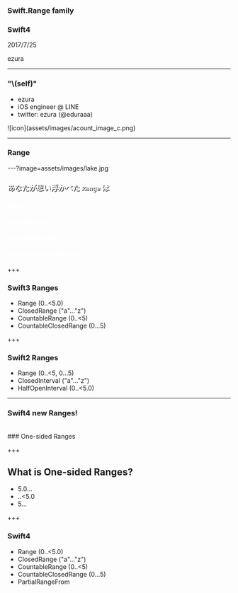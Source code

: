 ### Swift.Range family
### Swift4
2017/7/25  

ezura

---

### "\\(self)"
* ezura
* iOS engineer @ LINE
* twitter: ezura (@eduraaa)

<div style="text-align:">
![icon](assets/images/acount_image_c.png)
</div>

---

### Range

---?image=assets/images/lake.jpg
### <span style="text-shadow: #000 1px 1px 0; color:white;">あなたが思い浮かべた `Range` は</span>
#### <span style="color:white;">Range?</span> <!-- .element: class="fragment" -->
#### <span style="color:white;">ClosedRange?</span> <!-- .element: class="fragment" -->
#### <span style="color:white;">CountableRange?</span> <!-- .element: class="fragment" -->
#### <span style="color:white;">CountableClosedRange?</span> <!-- .element: class="fragment" -->

+++

### Swift3 Ranges
* Range (0..<5.0)
* ClosedRange ("a"..."z")
* CountableRange (0..<5)
* CountableClosedRange (0...5)

+++

### Swift2 Ranges
* Range (0..<5, 0...5)
* ClosedInterval ("a"..."z")
* HalfOpenInterval (0..<5.0)

---

### Swift4 new Ranges!
</br>
### <span class="special">One-sided Ranges</span> <!-- .element: class="fragment" -->

+++

## What is One-sided Ranges?
* 5.0...  <!-- .element: class="fragment" -->
* ..<5.0  <!-- .element: class="fragment" -->
* 5...  <!-- .element: class="fragment" -->

+++

### Swift4
* Range (0..<5.0)
* ClosedRange ("a"..."z")
* CountableRange (0..<5)
* CountableClosedRange (0...5)
* <span class="special">PartialRangeFrom</span>



